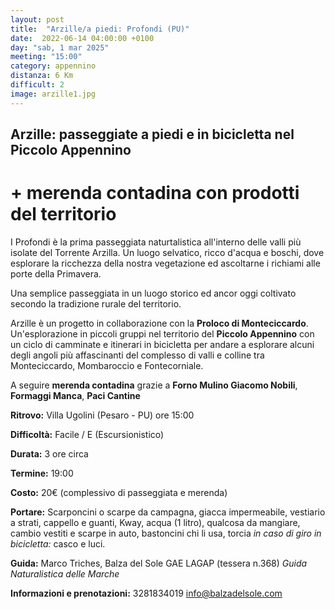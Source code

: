 ```yaml
---
layout: post
title:  "Arzille/a piedi: Profondi (PU)"
date:  2022-06-14 04:00:00 +0100
day: "sab, 1 mar 2025"
meeting: "15:00"
category: appennino
distanza: 6 Km  
difficult: 2
image: arzille1.jpg
---
```


## Arzille: passeggiate a piedi e in bicicletta nel Piccolo Appennino

# + merenda contadina con prodotti del territorio

I Profondi è la prima passeggiata naturtalistica all'interno delle valli più isolate del Torrente Arzilla. Un luogo selvatico, ricco d'acqua e boschi, dove esplorare la ricchezza della nostra vegetazione ed ascoltarne i richiami alle porte della Primavera.

Una semplice passeggiata in un luogo storico ed ancor oggi coltivato secondo la tradizione rurale del territorio.

Arzille è un progetto in collaborazione con la **Proloco di Monteciccardo**. Un'esplorazione in piccoli gruppi nel territorio del **Piccolo Appennino** con un ciclo di camminate e itinerari in bicicletta per andare a esplorare alcuni degli angoli più affascinanti del complesso di valli e colline tra Monteciccardo, Mombaroccio e Fontecorniale.

A seguire **merenda contadina** grazie a  **Forno Mulino Giacomo Nobili**, **Formaggi Manca**, **Paci Cantine**


**Ritrovo:** Villa Ugolini (Pesaro - PU) ore 15:00

**Difficoltà:** Facile / E (Escursionistico)

**Durata:** 3 ore circa

**Termine:** 19:00

**Costo:** 20€ (complessivo di passeggiata e merenda)

**Portare:** Scarponcini o scarpe da campagna, giacca impermeabile, vestiario a strati, cappello e guanti, Kway, acqua (1 litro), qualcosa da mangiare, cambio vestiti e scarpe in auto, bastoncini chi li usa, torcia *in caso di giro in bicicletta:* casco e luci. 

**Guida:** Marco Triches, Balza del Sole GAE LAGAP (tessera n.368)
*Guida Naturalistica delle Marche*

**Informazioni e prenotazioni:** 3281834019 info@balzadelsole.com
